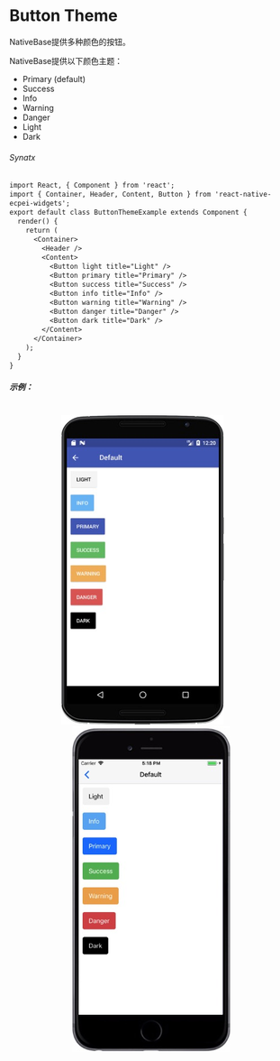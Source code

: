 # Button Theme

NativeBase提供多种颜色的按钮。

NativeBase提供以下颜色主题：

+ Primary (default)
+ Success
+ Info
+ Warning
+ Danger
+ Light
+ Dark

###### Synatx

```
import React, { Component } from 'react';
import { Container, Header, Content, Button } from 'react-native-ecpei-widgets';
export default class ButtonThemeExample extends Component {
  render() {
    return (
      <Container>
        <Header />
        <Content>
          <Button light title="Light" />
          <Button primary title="Primary" />
          <Button success title="Success" />
          <Button info title="Info" />
          <Button warning title="Warning" />
          <Button danger title="Danger" />
          <Button dark title="Dark" />
        </Content>
      </Container>
    );
  }
}
```


##### 示例：
<br />

<div align=center >
<img src="images/ButtonTheme-Android.png" />
&nbsp;&nbsp;&nbsp;&nbsp;&nbsp;&nbsp;&nbsp;
<img src="images/ButtonTheme-iOS.png" /> 
</div>